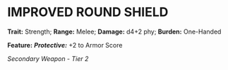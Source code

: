 ﻿---
tags:
  - Item
  - Weapon
name: 'IMPROVED ROUND SHIELD'
trait: 'Strength'
range: 'Melee'
damage: 'd4+2 phy'
burden: 'One-Handed'
feat_name: 'Protective'
feat_text: '+2 to Armor Score'
primary_or_secondary: 'Secondary Weapon'
tier: 2
---

# IMPROVED ROUND SHIELD

**Trait:** Strength; **Range:** Melee; **Damage:** d4+2 phy; **Burden:** One-Handed

**Feature:** ***Protective:*** +2 to Armor Score

*Secondary Weapon - Tier 2*
